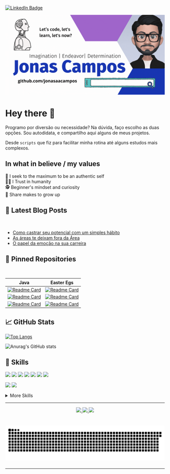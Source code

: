[![LinkedIn Badge](https://img.shields.io/badge/LinkedIn-Profile-informational?style=flat&logo=linkedin&logoColor=white&color=0D76A8)](https://www.linkedin.com/in/jonasaacampos)

[![jonasaacampos header](img/jaacamposGitHubProfile.gif)](https://github.com/jonasaacampos)

# Hey there 👋

Programo por diversão ou necessidade? Na dúvida, faço escolho as duas opções.
Sou autodidata, e compartilho aqui alguns de meus projetos. 

Desde `scripts` que fiz para facilitar minha rotina até alguns estudos mais complexos.

## In what in believe / my values

🤪 I seek to the maximum to be an authentic self<br>
🙏🏻 I Trust in humanity<br>
🕵 Beginner's mindset and curiosity<br>
🤝 Share makes to grow up

## 📝 Latest Blog Posts

<br>

<!-- BLOG-POST-LIST:START -->

- [Como castrar seu potencial com um simples hábito](https://www.linkedin.com/pulse/como-castrar-seu-potencial-com-um-simples-h%C3%A1bito-a-de-avila-campos/)
- [As áreas te deixam fora da Área](https://www.linkedin.com/pulse/%C3%A1reas-te-deixam-fora-da-%C3%A1rea-jonas-a-de-avila-campos/)
- [O papel da emoção na sua carreira](https://www.linkedin.com/pulse/o-papel-da-emo%C3%A7%C3%A3o-na-sua-carreira-jonas-a-de-avila-campos/)

<!-- BLOG-POST-LIST:END -->

## 📌 Pinned Repositories

<br>

| Java | Easter Egs |
| --- | --- |
|[![Readme Card](https://github-readme-stats.vercel.app/api/pin/?username=jonasaacampos&repo=desing-patterns-java&theme=tokyonight)](https://github.com/jonasaacampos/desing-patterns-java)| [![Readme Card](https://github-readme-stats.vercel.app/api/pin/?username=jonasaacampos&repo=Reconhecimento-Facial-em-imagens-com-openCV&theme=tokyonight)](https://github.com/jonasaacampos/Reconhecimento-Facial-em-imagens-com-openCV) |
| [![Readme Card](https://github-readme-stats.vercel.app/api/pin/?username=jonasaacampos&repo=campoMinadoJavaSwing&theme=tokyonight)](https://github.com/jonasaacampos/campoMinadoJavaSwing) | [![Readme Card](https://github-readme-stats.vercel.app/api/pin/?username=jonasaacampos&repo=WhatsApp_bot&theme=tokyonight)](https://github.com/jonasaacampos/WhatsApp_bot) |
| [![Readme Card](https://github-readme-stats.vercel.app/api/pin/?username=jonasaacampos&repo=JavaMailGen&theme=tokyonight)](https://github.com/jonasaacampos/JavaMailGen) | [![Readme Card](https://github-readme-stats.vercel.app/api/pin/?username=jonasaacampos&repo=is-unifesp-data-sicence&theme=tokyonight)](https://github.com/jonasaacampos/is-unifesp-data-sicence) |



## &#x1f4c8; GitHub Stats

[![Top Langs](https://github-readme-stats.vercel.app/api/top-langs/?username=jonasaacampos&layout=compact&theme=tokyonight)](https://github.com/jonasaacampos)


![Anurag's GitHub stats](https://github-readme-stats.vercel.app/api?username=jonasaacampos&show_icons=true&theme=tokyonight)


## 💼 Skills

![](https://img.shields.io/badge/Code-Java-informational?style=flat&logo=Java&logoColor=white&color=4AB197)
![](https://img.shields.io/badge/Code-SpringBoot-informational?style=flat&logo=Spring&logoColor=white&color=4AB197)
![](https://img.shields.io/badge/Code-JavaScript-informational?style=flat&logo=JavaScript&logoColor=white&color=4AB197)
![](https://img.shields.io/badge/Code-TypeScript-informational?style=flat&logo=TypeScript&logoColor=white&color=4AB197)
![](https://img.shields.io/badge/Code-CSharp-informational?style=flat&logo=c-sharp&logoColor=white&color=4AB197)
![](https://img.shields.io/badge/Code-.NET-informational?style=flat&logo=.net&logoColor=white&color=4AB197)
![](https://img.shields.io/badge/Code-MySQL-informational?style=flat&logo=MySQL&logoColor=white&color=4AB197)

![](https://img.shields.io/badge/OS-Linux-informational?style=flat&logo=Linux&logoColor=white&color=4AB197)
![](https://img.shields.io/badge/OS-Windows-informational?style=flat&logo=Windows&logoColor=white&color=4AB197)

<details>
<summary>More Skills</summary>
<br>

![](https://img.shields.io/badge/Style-CSS-informational?style=flat&logo=css3&logoColor=white&color=4AB197)
![](https://img.shields.io/badge/Markup-HTML-informational?style=flat&logo=html5&logoColor=white&color=4AB197)

<br>


![](https://img.shields.io/badge/Tools-Postman-informational?style=flat&logo=Postman&logoColor=white&color=4AB197)
![](https://img.shields.io/badge/Tools-Photoshop-informational?style=flat&logo=Adobe-Photoshop&logoColor=white&color=4AB197)
![](https://img.shields.io/badge/Tools-Illustrator-informational?style=flat&logo=Adobe-Illustrator&logoColor=white&color=4AB197)
![](https://img.shields.io/badge/Tools-Indesign-informational?style=flat&logo=Adobe-Indesign&logoColor=white&color=4AB197)

![](https://img.shields.io/badge/Tools-GitHub-informational?style=flat&logo=GitHub&logoColor=white&color=4AB197)
![](https://img.shields.io/badge/Tools-GitLab-informational?style=flat&logo=GitLab&logoColor=white&color=4AB197)
![](https://img.shields.io/badge/Tools-Jira-informational?style=flat&logo=Jira-Software&logoColor=white&color=4AB197)


</details>

----

<p align='center'>

  <a href='https://github.com/jonasaacampos'>
    <img src='https://img.shields.io/badge/GitHub-100000?style=for-the-badge&logo=github&logoColor=white'/>
  </a>

  <a href='https://www.linkedin.com/in/jonasaacampos/'>
    <img src='https://img.shields.io/badge/LinkedIn-0077B5?style=for-the-badge&logo=linkedin&logoColor=white'/>
  </a>

  <a href='https://www.facebook.com/jonasaacampos'>
    <img src='https://img.shields.io/badge/Facebook-1877F2?style=for-the-badge&logo=facebook&logoColor=white'/>
  </a>

</p>

# [![jonasaacampos header](img/github-contribution-grid-snake.svg)](https://github.com/jonasaacampos)

----
